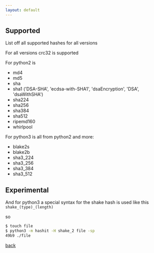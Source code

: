 ```yaml
---
layout: default
---
```


## Supported

List off all supported hashes for all versions

For all versions crc32 is supported

For python2 is

- md4
- md5
- sha
- sha1 ('DSA-SHA', 'ecdsa-with-SHA1', 'dsaEncryption', 'DSA', 'dsaWithSHA')
- sha224
- sha256
- sha384
- sha512
- ripemd160
- whirlpool

For python3 is all from python2 and more:

- blake2s
- blake2b
- sha3_224
- sha3_256
- sha3_384
- sha3_512

## Experimental

And for python3 a special syntax for the shake hash is used like this
```shake_(type)_(length)```

so 

```bash
$ touch file
$ python3 -m hashit -H shake_2 file -sp
49b9 ./file
```

[back](index.md)
